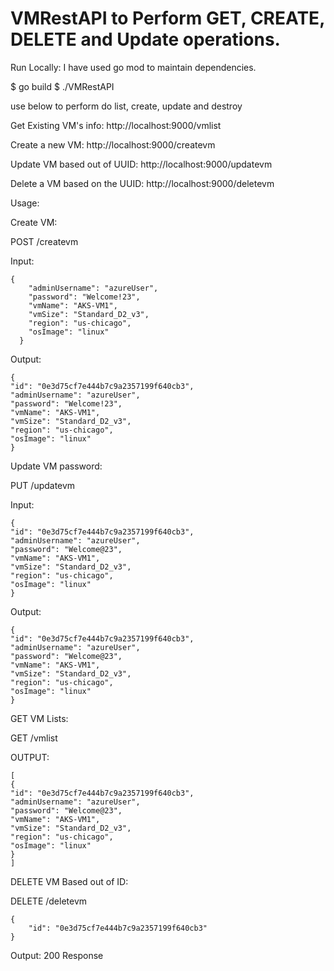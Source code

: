 # VMRestAPI to Perform GET, CREATE, DELETE and Update operations.

Run Locally: I have used go mod to maintain dependencies.

$ go build
$ ./VMRestAPI

use below to perform do list, create, update and destroy

Get Existing VM's info: http://localhost:9000/vmlist

Create a new VM: http://localhost:9000/createvm

Update VM based out of UUID: http://localhost:9000/updatevm

Delete a VM based on the UUID: http://localhost:9000/deletevm

Usage:

Create VM:

POST /createvm

Input:
```
{
    "adminUsername": "azureUser",
    "password": "Welcome!23",
    "vmName": "AKS-VM1",
    "vmSize": "Standard_D2_v3",
    "region": "us-chicago",
    "osImage": "linux"
  }
```

Output: 

```
{
"id": "0e3d75cf7e444b7c9a2357199f640cb3",
"adminUsername": "azureUser",
"password": "Welcome!23",
"vmName": "AKS-VM1",
"vmSize": "Standard_D2_v3",
"region": "us-chicago",
"osImage": "linux"
}
```

Update VM password:

PUT /updatevm

Input:

```
{
"id": "0e3d75cf7e444b7c9a2357199f640cb3",
"adminUsername": "azureUser",
"password": "Welcome@23",
"vmName": "AKS-VM1",
"vmSize": "Standard_D2_v3",
"region": "us-chicago",
"osImage": "linux"
}
```

Output:

```
{
"id": "0e3d75cf7e444b7c9a2357199f640cb3",
"adminUsername": "azureUser",
"password": "Welcome@23",
"vmName": "AKS-VM1",
"vmSize": "Standard_D2_v3",
"region": "us-chicago",
"osImage": "linux"
}
```

GET VM Lists:

GET /vmlist

OUTPUT:

```
[
{
"id": "0e3d75cf7e444b7c9a2357199f640cb3",
"adminUsername": "azureUser",
"password": "Welcome@23",
"vmName": "AKS-VM1",
"vmSize": "Standard_D2_v3",
"region": "us-chicago",
"osImage": "linux"
}
]
```

DELETE VM Based out of ID:

DELETE /deletevm

```
{
    "id": "0e3d75cf7e444b7c9a2357199f640cb3"
}
```

Output: 200 Response
